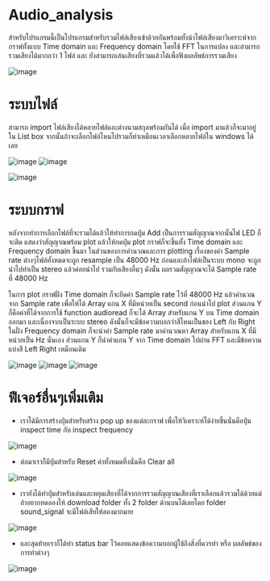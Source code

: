 # Audio_analysis
สำหรับโปรแกรมนี้เป็นโปรแกรมสำหรับรวมไฟล์เสียงเข้าด้วยกันพร้อมทั้งนำไฟล์เสียงมาวิเคราะห์จากกราฟทั้งแบบ Time domain และ Frequency domain โดยใช้ FFT ในการแปลง และสามารถรวมเสียงได้มากกว่า 1 ไฟล์ และ ยังสามารถเล่นเสียงที่รวมแล้วได้เพื่อฟังผลลัพธ์การรวมเสียง

![image](https://user-images.githubusercontent.com/87507926/142205815-62e765e6-303b-451a-89d6-4578ec424b7a.png)



# ระบบไฟล์
สามารถ import ไฟล์เสียงได้หลายไฟล์และต่างนามสกุลพร้อมกันได้ เมื่อ import มาแล้วก็จะมาอยู่ใน List box จากนั้นถ้าจะเลือกไฟล์ไหนไปรวมก็ทำเหมือนเวลาเลือกหลายไฟล์ใน windows ได้เลย 

![image](https://user-images.githubusercontent.com/87507926/142205541-ca3d234e-9b17-4258-8d6f-d1b0f562bdce.png)
![image](https://user-images.githubusercontent.com/87507926/142205554-6f79dbd9-bf54-4919-b7c9-28d2edcb85f0.png)

![image](https://user-images.githubusercontent.com/87507926/142206024-cbc6c694-cc51-40ba-84e5-2630dc2a02ab.png)

# ระบบกราฟ
หลังจากทำการเลือกไฟล์ที่จะรวมได้แล้วให้ทำการกดปุ่ม Add เป็นการรวมสัญญาณจากนั้นไฟ LED ก็จะติด แสดงว่าสัญญาณพร้อม plot แล้วให้กดปุ่ม plot กราฟก็จะขึ้นทั้ง Time domain และ Frequency domain ขึ้นมา
ในส่วนของการคำนวณและการ plotting เรื่องของค่า Sample rate ต่างๆไฟล์ทั้งหมดจะถูก resample เป็น 48000 Hz ก่อนและถ้าไฟล์เป็นระบบ mono จะถูกนำไปทำเป็น stereo แล้วค่อยนำไป รวมกับเสียงอื่นๆ ดังนั้น ผลรวมสัญญาณจะได้ Sample rate ที่ 48000 Hz 

ในการ plot กราฟฝั่ง Time domain ก็จะยึดค่า Sample rate ไว้ที่ 48000 Hz แล้วคำนวณจาก Sample rate เพื่อให้ได้ Array แกน X ที่มีหน่วยเป็น second ก่อนนำไป plot ส่วนแกน Y ก็คือค่าที่ได้จากการใช้ function audioread ก็จะได้ Array สำหรับแกน Y บน Time domain ออกมา และเนื่องจากเป็นระบบ stereo ดังนั้นก็จะมีข้อความบอกว่าสีไหนเป็นของ Left กับ Right ในฝั่ง Frequency domain ก็จะนำค่า Sample rate มาคำนวณหา Array สำหรับแกน X ที่มีหน่วยเป็น Hz นั่นเอง ส่วนแกน Y ก็นำค่าแกน Y จาก Time domain ไปผ่าน FFT และมีข้อความแบ่งสี Left Right เหมือนเดิม

![image](https://user-images.githubusercontent.com/87507926/142210168-ba68ae49-5c24-42e7-8b7d-4fd0a5985583.png)
![image](https://user-images.githubusercontent.com/87507926/142210176-3f0f3ba2-ab60-41b3-9b05-bc771d7632eb.png)
![image](https://user-images.githubusercontent.com/87507926/142210188-0f46eeb0-8e71-47fa-88ac-6d1bd2b1aa71.png)


# ฟีเจอร์อื่นๆเพิ่มเติม
- เราได้มีการสร้างปุ่มสำหรับสร้าง pop up ของแต่ละกราฟ เพื่อให้วิเคราะห์ได้ง่ายขึ้นนั่นคือปุ่ม inspect time กับ inspect frequency 

![image](https://user-images.githubusercontent.com/87507926/142213039-e53c261e-1c70-4456-9688-643e72021326.png)

- ต่อมาเราก็มีปุ่มสำหรับ Reset ค่าทั้งหมดทิ้งนั่นคือ Clear all 

![image](https://user-images.githubusercontent.com/87507926/142216275-6b174725-23b5-453c-b4f9-f25f19280191.png)

- เรายังได้ทำปุ่มสำหรับเล่นและหยุดเสียงที่ได้จากการรวมสัญญาณเสียงที่เราเลือกแล้วรวมได้ด้วยแต่ ถ้าอยากทดลองให้ download folder ทั้ง 2 folder ด้านบนได้เลยโดย folder sound_signal จะมีไฟล์เสียให้ลองมากมาย

![image](https://user-images.githubusercontent.com/87507926/142216686-3571a374-fec8-4aae-896b-51f48e01cfbe.png)

- และสุดท้ายเราก็ได้ทำ status bar ไว้คอยแสดงข้อความบอกผู้ใช้ถึงสิ่งที่ควรทำ หรือ ผลลัพธ์ของการทำต่างๆ

![image](https://user-images.githubusercontent.com/87507926/142217108-f9b148b8-9451-4c50-9513-56d367d90eea.png)



